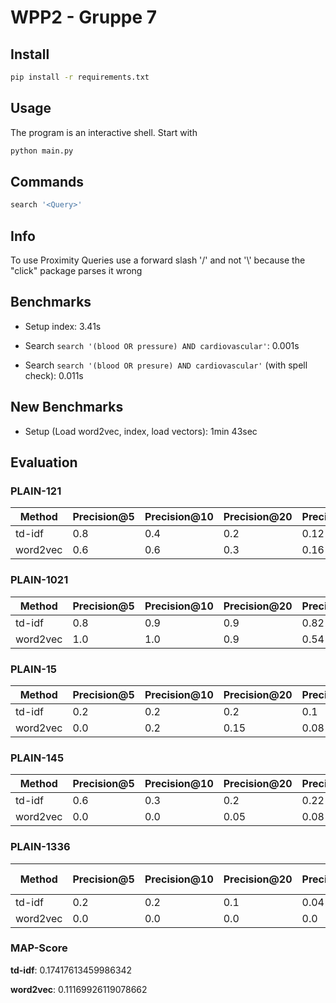 # WPP2 - Gruppe 7

## Install

```sh
pip install -r requirements.txt
```

## Usage

The program is an interactive shell. Start with

```sh
python main.py
```

## Commands

```sh
search '<Query>'
```

## Info

To use Proximity Queries use a forward slash '/' and not '\\' because the "click" package parses it wrong

## Benchmarks

- Setup index: 3.41s

- Search `search '(blood OR pressure) AND cardiovascular'`: 0.001s

- Search `search '(blood OR presure) AND cardiovascular'` (with spell check): 0.011s

## New Benchmarks

- Setup (Load word2vec, index, load vectors): 1min 43sec

## Evaluation

### PLAIN-121

| Method   | Precision@5 | Precision@10 | Precision@20 | Precision@50 | Recall@5            | Recall@10           | Recall@20           | Recall@50           | F1@5   | F1@10  | F1@20  | F1@50  | R-Precision         |
| -------- | ----------- | ------------ | ------------ | ------------ | ------------------- | ------------------- | ------------------- | ------------------- | ------ | ------ | ------ | ------ | ------------------- |
| td-idf   | 0.8         | 0.4          | 0.2          | 0.12         | 0.05714285714285714 | 0.05714285714285714 | 0.05714285714285714 | 0.08571428571428572 | 0.1066 | 0.0999 | 0.0888 | 0.0999 | 0.08571428571428572 |
| word2vec | 0.6         | 0.6          | 0.3          | 0.16         | 0.04285714285714286 | 0.08571428571428572 | 0.08571428571428572 | 0.11428571428571428 | 0.08   | 0.15   | 0.1333 | 0.1333 | 0.11428571428571428 |

### PLAIN-1021

| Method   | Precision@5 | Precision@10 | Precision@20 | Precision@50 | Recall@5             | Recall@10            | Recall@20            | Recall@50           | F1@5                 | F1@10  | F1@20               | F1@50               | R-Precision         |
| -------- | ----------- | ------------ | ------------ | ------------ | -------------------- | -------------------- | -------------------- | ------------------- | -------------------- | ------ | ------------------- | ------------------- | ------------------- |
| td-idf   | 0.8         | 0.9          | 0.9          | 0.82         | 0.006779661016949152 | 0.015254237288135594 | 0.030508474576271188 | 0.06949152542372881 | 0.013445378151260505 | 0.0300 | 0.05901639344262295 | 0.128125            | 0.30338983050847457 |
| word2vec | 1.0         | 1.0          | 0.9          | 0.54         | 0.00847457627118644  | 0.01694915254237288  | 0.030508474576271188 | 0.04576271186440678 | 0.01680672268907563  | 0.0333 | 0.05901639344262295 | 0.08437499999999999 | 0.2559322033898305  |

### PLAIN-15

| Method   | Precision@5 | Precision@10 | Precision@20 | Precision@50 | Recall@5            | Recall@10           | Recall@20           | Recall@50           | F1@5   | F1@10              | F1@20               | F1@50               | R-Precision         |
| -------- | ----------- | ------------ | ------------ | ------------ | ------------------- | ------------------- | ------------------- | ------------------- | ------ | ------------------ | ------------------- | ------------------- | ------------------- |
| td-idf   | 0.2         | 0.2          | 0.2          | 0.1          | 0.02564102564102564 | 0.05128205128205128 | 0.10256410256410256 | 0.1282051282051282  | 0.0454 | 0.0816326530612245 | 0.13559322033898302 | 0.11235955056179775 | 0.1282051282051282  |
| word2vec | 0.0         | 0.2          | 0.15         | 0.08         | 0.0                 | 0.05128205128205128 | 0.07692307692307693 | 0.10256410256410256 | 0.0    | 0.0816326530612245 | 0.1016949152542373  | 0.08988764044943821 | 0.10256410256410256 |

### PLAIN-145

| Method   | Precision@5 | Precision@10 | Precision@20 | Precision@50 | Recall@5            | Recall@10           | Recall@20           | Recall@50           | F1@5 | F1@10  | F1@20  | F1@50               | R-Precision         |
| -------- | ----------- | ------------ | ------------ | ------------ | ------------------- | ------------------- | ------------------- | ------------------- | ---- | ------ | ------ | ------------------- | ------------------- |
| td-idf   | 0.6         | 0.3          | 0.2          | 0.22         | 0.08571428571428572 | 0.08571428571428572 | 0.11428571428571428 | 0.3142857142857143  | 0.15 | 0.1333 | 0.1454 | 0.25882352941176473 | 0.22857142857142856 |
| word2vec | 0.0         | 0.0          | 0.05         | 0.08         | 0.0                 | 0.0                 | 0.02857142857142857 | 0.11428571428571428 | 0.0  | 0.0    | 0.0363 | 0.09411764705882354 | 0.08571428571428572 |

### PLAIN-1336

| Method   | Precision@5 | Precision@10 | Precision@20 | Precision@50 | Recall@5 | Recall@10 | Recall@20 | Recall@50 | F1@5                | F1@10               | F1@20               | F1@50               | R-Precision |
| -------- | ----------- | ------------ | ------------ | ------------ | -------- | --------- | --------- | --------- | ------------------- | ------------------- | ------------------- | ------------------- | ----------- |
| td-idf   | 0.2         | 0.2          | 0.1          | 0.04         | 0.125    | 0.25      | 0.25      | 0.25      | 0.15384615384615385 | 0.22222222222222224 | 0.14285714285714288 | 0.06896551724137932 | 0.125       |
| word2vec | 0.0         | 0.0          | 0.0          | 0.0          | 0.0      | 0.0       | 0.0       | 0.0       | 0.0                 | 0.0                 | 0.0                 | 0.0                 | 0.0         |

### MAP-Score

**td-idf**: 0.17417613459986342

**word2vec**: 0.11169926119078662
